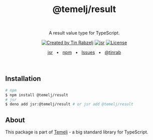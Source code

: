 <p align="center">
  <h1 align="center" style="text-decoration:none;">@temelj/result</h1>
  <br/>
  <p align="center">
    A result value type for TypeScript.
  </p>
</p>

<p align="center">
  <a href="https://twitter.com/tinrab" rel="nofollow"><img src="https://img.shields.io/badge/created%20by-@tinrab-1d9bf0.svg" alt="Created by Tin Rabzelj"></a>
  <a href="https://jsr.io/@temelj/result" rel="nofollow"><img src="https://jsr.io/badges/@temelj/result" alt="jsr"></a>
  <a href="https://opensource.org/licenses/MIT" rel="nofollow"><img src="https://img.shields.io/github/license/tinrab/temelj" alt="License"></a>
</p>

<div align="center">
  <a href="https://jsr.io/@temelj/result">jsr</a>
  <span>&nbsp;&nbsp;•&nbsp;&nbsp;</span>
  <a href="https://www.npmjs.com/package/@temelj/result">npm</a>
  <span>&nbsp;&nbsp;•&nbsp;&nbsp;</span>
  <a href="https://github.com/tinrab/temelj/issues/new">Issues</a>
  <span>&nbsp;&nbsp;•&nbsp;&nbsp;</span>
  <a href="https://twitter.com/tinrab">@tinrab</a>
  <br />
</div>

<br/>
<br/>

## Installation

```sh
# npm
$ npm install @temelj/result
# jsr
$ deno add jsr:@temelj/result # or jsr add @temelj/result
```

## About

This package is part of [Temelj](https://github.com/tinrab/temelj) - a big
standard library for TypeScript.
